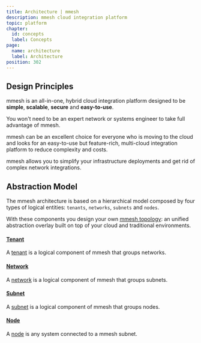 ```yaml
---
title: Architecture | mmesh
description: mmesh cloud integration platform
topic: platform
chapter:
  id: concepts
  label: Concepts
page:
  name: architecture
  label: Architecture
position: 302
---
```


## Design Principles

mmesh is an all-in-one, hybrid cloud integration platform designed to be **simple**, **scalable**, **secure** and **easy-to-use**.

You won't need to be an expert network or systems engineer to take full advantage of mmesh.

mmesh can be an excellent choice for everyone who is moving to the cloud and looks for an easy-to-use but feature-rich, multi-cloud integration platform to reduce complexity and costs.

mmesh allows you to simplify your infrastructure deployments and get rid of complex network integrations.

## Abstraction Model

The mmesh architecture is based on a hierarchical model composed by four types of logical entities: `tenants`, `networks`, `subnets` and `nodes`.

With these components you design your own [mmesh topology](/docs/platform/networking/topology): an unified abstraction overlay built on top of your cloud and traditional environments.

#### [Tenant](/docs/platform/networking/topology#tenant)

A [tenant](/docs/platform/networking/topology#tenant) is a logical component of mmesh that groups networks.

#### [Network](/docs/platform/networking/topology#network)

A [network](/docs/platform/networking/topology#network) is a logical component of mmesh that groups subnets.

#### [Subnet](/docs/platform/networking/topology#subnet)

A [subnet](/docs/platform/networking/topology#subnet) is a logical component of mmesh that groups nodes.

#### [Node](/docs/platform/networking/nodes)

A [node](/docs/platform/networking/nodes) is any system connected to a mmesh subnet.
